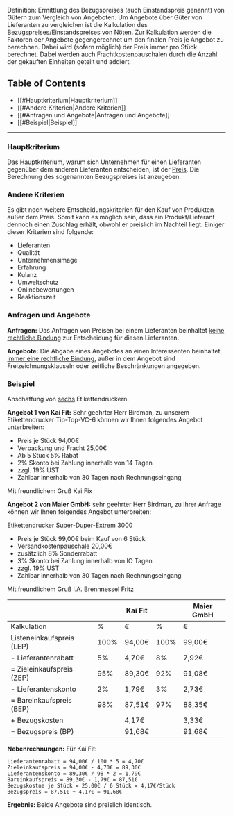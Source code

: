 Definition: Ermittlung des Bezugspreises (auch Einstandspreis genannt) von Gütern zum Vergleich von Angeboten. Um Angebote über Güter von Lieferanten zu vergleichen ist die Kalkulation des Bezugspreises/Einstandspreises von Nöten. Zur Kalkulation werden die Faktoren der Angebote gegengerechnet um den finalen Preis je Angebot zu berechnen. Dabei wird (sofern möglich) der Preis immer pro Stück berechnet. Dabei werden auch Frachtkostenpauschalen durch die Anzahl der gekauften Einheiten geteilt und addiert.

## Table of Contents
- [[#Hauptkriterium|Hauptkriterium]]
- [[#Andere Kriterien|Andere Kriterien]]
- [[#Anfragen und Angebote|Anfragen und Angebote]]
- [[#Beispiel|Beispiel]]

---
### Hauptkriterium
Das Hauptkriterium, warum sich Unternehmen für einen Lieferanten gegenüber dem anderen Lieferanten entscheiden, ist der <u>Preis</u>. Die Berechnung des sogenannten Bezugspreises ist anzugeben.
### Andere Kriterien
Es gibt noch weitere Entscheidungskriterien für den Kauf von Produkten außer dem Preis. Somit kann es möglich sein, dass ein Produkt/Lieferant dennoch einen Zuschlag erhält, obwohl er preislich im Nachteil liegt. Einiger dieser Kriterien sind folgende:
- Lieferanten
- Qualität
- Unternehmensimage
- Erfahrung
- Kulanz
- Umweltschutz
- Onlinebewertungen
- Reaktionszeit

### Anfragen und Angebote
**Anfragen:**
Das Anfragen von Preisen bei einem Lieferanten beinhaltet <u>keine rechtliche Bindung</u> zur Entscheidung für diesen Lieferanten.

**Angebote:**
Die Abgabe eines Angebotes an einen Interessenten beinhaltet <u>immer eine rechtliche Bindung</u>, außer in dem Angebot sind Freizeichnungsklauseln oder zeitliche Beschränkungen angegeben.

### Beispiel
Anschaffung von <u>sechs</u> Etikettendruckern.

**Angebot 1 von Kai Fit:**
Sehr geehrter Herr Birdman,
zu unserem Etikettendrucker Tip-Top-VC-6 können wir Ihnen folgendes Angebot
unterbreiten:
- Preis je Stück 94,00€
- Verpackung und Fracht 25,00€
- Ab 5 Stuck 5% Rabat
- 2% Skonto bei Zahlung innerhalb von 14 Tagen
- zzgl. 19% UST
- Zahlbar innerhalb von 30 Tagen nach Rechnungseingang

Mit freundlichem Gruß
Kai Fix


**Angebot 2 von Maier GmbH:**
sehr geehrter Herr Birdman,
zu Ihrer Anfrage können wir Ihnen folgendes Angebot unterbreiten:

Etikettendrucker Super-Duper-Extrem 3000
- Preis je Stück 99,00€ beim Kauf von 6 Stück
- Versandkostenpauschale 20,00€
- zusätzlich 8% Sonderrabatt
- 3% Skonto bei Zahlung innerhalb von IO Tagen
- zzgl. 19% UST
- Zahlbar innerhalb von 30 Tagen nach Rechnungseingang

Mit freundlichem Gruß
i.A. Brennnessel Fritz


|                           |      | Kai Fit |      | Maier GmbH |
| ------------------------- | ---- | ------- | ---- | ---------- |
| Kalkulation               | %    | €       | %    | €          |
| Listeneinkaufspreis (LEP) | 100% | 94,00€  | 100% | 99,00€     |
| - Lieferantenrabatt       | 5%   | 4,70€   | 8%   | 7,92€      |
| = Zieleinkaufspreis (ZEP) | 95%  | 89,30€  | 92%  | 91,08€     |
| - Lieferantenskonto       | 2%   | 1,79€   | 3%   | 2,73€      |
| = Bareinkaufspreis (BEP)  | 98%  | 87,51€  | 97%  | 88,35€     |
| + Bezugskosten            |      | 4,17€   |      | 3,33€      |
| = Bezugspreis (BP)        |      | 91,68€  |      | 91,68€     |

**Nebenrechnungen:**
Für Kai Fit:
```
Lieferantenrabatt = 94,00€ / 100 * 5 = 4,70€
Zieleinkaufspreis = 94,00€ - 4,70€ = 89,30€
Lieferantenskonto = 89,30€ / 98 * 2 = 1,79€
Bareinkaufspreis = 89,30€ - 1,79€ = 87,51€
Bezugskostne je Stück = 25,00€ / 6 Stück = 4,17€/Stück
Bezugspreis = 87,51€ + 4,17€ = 91,68€
```

**Ergebnis:** Beide Angebote sind preislich identisch.